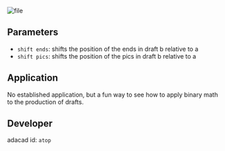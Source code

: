 
![file](./img/atop.png)


## Parameters
- `shift ends`: shifts the position of the ends in draft b relative to a
- `shift pics`: shifts the position of the pics in draft b relative to a

## Application
No established application, but a fun way to see how to apply binary math to the production of drafts.

## Developer
adacad id: `atop`
